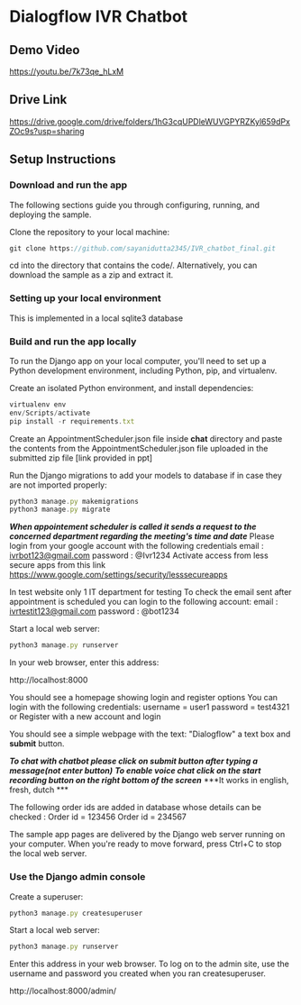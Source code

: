 # Dialogflow IVR Chatbot

## Demo Video
https://youtu.be/7k73qe_hLxM

## Drive Link 
https://drive.google.com/drive/folders/1hG3cqUPDleWUVGPYRZKyl659dPxZOc9s?usp=sharing

## Setup Instructions

### Download and run the app
The following sections guide you through configuring, running, and deploying the sample.

Clone the repository to your local machine:
```js 
git clone https://github.com/sayanidutta2345/IVR_chatbot_final.git
```
cd into the directory that contains the code/.
Alternatively, you can download the sample as a zip and extract it.

### Setting up your local environment
This is implemented in a local sqlite3 database 

### Build and run the app locally
To run the Django app on your local computer, you'll need to set up a Python development environment, including Python, pip, and virtualenv.

Create an isolated Python environment, and install dependencies:
```js
virtualenv env
env/Scripts/activate
pip install -r requirements.txt
```
Create an AppointmentScheduler.json file inside **chat** directory and paste the contents from the AppointmentScheduler.json file uploaded in the submitted zip file [link provided in ppt]

Run the Django migrations to add your models to database if in case they are not imported properly:
```js
python3 manage.py makemigrations
python3 manage.py migrate
```

***When appointement scheduler is called it sends a request to the concerned department regarding the meeting's time and date***
Please login from your google account with the following credentials 
email : ivrbot123@gmail.com
password : @Ivr1234
Activate access from less secure apps from this link 
https://www.google.com/settings/security/lesssecureapps


In test website only 1 IT department for testing
To check the email sent after appointment is scheduled you can login to the following account:
email : ivrtestit123@gmail.com
password : @bot1234

Start a local web server:
```js
python3 manage.py runserver
```
In your web browser, enter this address:

http://localhost:8000

You should see a homepage showing login and register options 
You can login with the following credentials:
    username = user1
    password = test4321
or 
Register with a new account and login 


You should see a simple webpage with the text: "Dialogflow" a text box and **submit** button. 

***To chat with chatbot please click on submit button after typing a message(not enter button)***
***To enable voice chat click on the start recording button on the right bottom of the screen***
***It works in english, fresh, dutch ***

The following order ids are added in database whose details can be checked :
Order id = 123456
Order id = 234567



The sample app pages are delivered by the Django web server running on your computer. When you're ready to move forward, press Ctrl+C to stop the local web server.

### Use the Django admin console
Create a superuser:
```js
python3 manage.py createsuperuser
```
Start a local web server:
```js
python3 manage.py runserver
```
Enter this address in your web browser. To log on to the admin site, use the username and password you created when you ran createsuperuser.

http://localhost:8000/admin/
